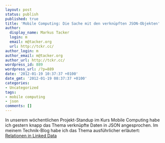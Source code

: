 ```yaml
---
layout: post
status: publish
published: true
title: 'Mobile Computing: Die Sache mit den verknüpften JSON-Objekten'
author:
  display_name: Markus Tacker
  login: m
  email: m@tacker.org
  url: http://tckr.cc/
author_login: m
author_email: m@tacker.org
author_url: http://tckr.cc/
wordpress_id: 889
wordpress_url: /?p=889
date: '2012-01-19 10:37:37 +0100'
date_gmt: '2012-01-19 08:37:37 +0100'
categories:
- Uncategorized
tags:
- mobile computing
- json
comments: []
---
```

<p>In unserem wöchentlichen Projekt-Standup im Kurs Mobile Computing habe ich gestern knapp das Thema verknüpfte Daten in JSON angesprochen. Im meinem Technik-Blog habe ich das Thema ausführlicher erläutert: <a href="http://coderbyheart.de/blog/relationen-in-linked-data">Relationen in Linked Data</a></p>
